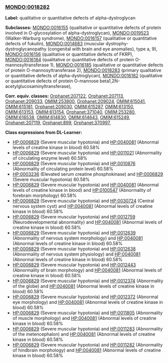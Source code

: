 
### [MONDO:0018282](http://purl.obolibrary.org/obo/MONDO_0018282)
**Label:** qualitative or quantitative defects of alpha-dystroglycan

**Subclasses:** [MONDO:0016155](http://purl.obolibrary.org/obo/MONDO_0016155) (qualitative or quantitative defects of protein involved in O-glycosylation of alpha-dystroglycan), [MONDO:0019523](http://purl.obolibrary.org/obo/MONDO_0019523) (Walker-Warburg syndrome), [MONDO:0016157](http://purl.obolibrary.org/obo/MONDO_0016157) (qualitative or quantitative defects of fukutin), [MONDO:0014683](http://purl.obolibrary.org/obo/MONDO_0014683) (muscular dystrophy-dystroglycanopathy (congenital with brain and eye anomalies), type a, 9), [MONDO:0016156](http://purl.obolibrary.org/obo/MONDO_0016156) (qualitative or quantitative defects of FKRP), [MONDO:0016184](http://purl.obolibrary.org/obo/MONDO_0016184) (qualitative or quantitative defects of protein O-mannosyltransferase 1), [MONDO:0016185](http://purl.obolibrary.org/obo/MONDO_0016185) (qualitative or quantitative defects of protein O-mannosyltransferase 2), [MONDO:0018283](http://purl.obolibrary.org/obo/MONDO_0018283) (primary qualitative or quantitative defects of alpha-dystroglycan), [MONDO:0016182](http://purl.obolibrary.org/obo/MONDO_0016182) (qualitative or quantitative defects of protein O-mannose beta1,2N-acetylglucosaminyltransferase), 

**Corr. equiv. classes:** [Orphanet:207122](http://www.orpha.net/ORDO/Orphanet_207122), [Orphanet:207113](http://www.orpha.net/ORDO/Orphanet_207113), [Orphanet:209033](http://www.orpha.net/ORDO/Orphanet_209033), [OMIM:253800](http://purl.obolibrary.org/obo/OMIM_253800), [Orphanet:209024](http://www.orpha.net/ORDO/Orphanet_209024), [OMIM:615041](http://purl.obolibrary.org/obo/OMIM_615041), [OMIM:615181](http://purl.obolibrary.org/obo/OMIM_615181), [Orphanet:209030](http://www.orpha.net/ORDO/Orphanet_209030), [OMIM:615287](http://purl.obolibrary.org/obo/OMIM_615287), [OMIM:613150](http://purl.obolibrary.org/obo/OMIM_613150), [OMIM:613153](http://purl.obolibrary.org/obo/OMIM_613153), [OMIM:613154](http://purl.obolibrary.org/obo/OMIM_613154), [Orphanet:371040](http://www.orpha.net/ORDO/Orphanet_371040), [OMIM:253280](http://purl.obolibrary.org/obo/OMIM_253280), [OMIM:616538](http://purl.obolibrary.org/obo/OMIM_616538), [OMIM:614830](http://purl.obolibrary.org/obo/OMIM_614830), [OMIM:614643](http://purl.obolibrary.org/obo/OMIM_614643), [OMIM:615249](http://purl.obolibrary.org/obo/OMIM_615249), [Orphanet:207119](http://www.orpha.net/ORDO/Orphanet_207119), [Orphanet:899](http://www.orpha.net/ORDO/Orphanet_899), [Orphanet:370997](http://www.orpha.net/ORDO/Orphanet_370997), 

**Class expressions from DL-Learner:**

- [HP:0006829](http://purl.obolibrary.org/obo/HP_0006829) (Severe muscular hypotonia) and [HP:0040081](http://purl.obolibrary.org/obo/HP_0040081) (Abnormal levels of creatine kinase in blood) 60.58%
- [HP:0006829](http://purl.obolibrary.org/obo/HP_0006829) (Severe muscular hypotonia) and [HP:0011021](http://purl.obolibrary.org/obo/HP_0011021) (Abnormality of circulating enzyme level) 60.58%
- [HP:0006829](http://purl.obolibrary.org/obo/HP_0006829) (Severe muscular hypotonia) and [HP:0010876](http://purl.obolibrary.org/obo/HP_0010876) (Abnormality of circulating protein level) 60.58%
- [HP:0003236](http://purl.obolibrary.org/obo/HP_0003236) (Elevated serum creatine phosphokinase) and [HP:0006829](http://purl.obolibrary.org/obo/HP_0006829) (Severe muscular hypotonia) 60.58%
- [HP:0006829](http://purl.obolibrary.org/obo/HP_0006829) (Severe muscular hypotonia) and [HP:0040081](http://purl.obolibrary.org/obo/HP_0040081) (Abnormal levels of creatine kinase in blood) and [HP:0100547](http://purl.obolibrary.org/obo/HP_0100547) (Abnormality of forebrain morphology) 60.58%
- [HP:0006829](http://purl.obolibrary.org/obo/HP_0006829) (Severe muscular hypotonia) and [HP:0030724](http://purl.obolibrary.org/obo/HP_0030724) (Central nervous system cyst) and [HP:0040081](http://purl.obolibrary.org/obo/HP_0040081) (Abnormal levels of creatine kinase in blood) 60.58%
- [HP:0006829](http://purl.obolibrary.org/obo/HP_0006829) (Severe muscular hypotonia) and [HP:0012759](http://purl.obolibrary.org/obo/HP_0012759) (Neurodevelopmental abnormality) and [HP:0040081](http://purl.obolibrary.org/obo/HP_0040081) (Abnormal levels of creatine kinase in blood) 60.58%
- [HP:0006829](http://purl.obolibrary.org/obo/HP_0006829) (Severe muscular hypotonia) and [HP:0012639](http://purl.obolibrary.org/obo/HP_0012639) (Abnormality of nervous system morphology) and [HP:0040081](http://purl.obolibrary.org/obo/HP_0040081) (Abnormal levels of creatine kinase in blood) 60.58%
- [HP:0006829](http://purl.obolibrary.org/obo/HP_0006829) (Severe muscular hypotonia) and [HP:0012638](http://purl.obolibrary.org/obo/HP_0012638) (Abnormality of nervous system physiology) and [HP:0040081](http://purl.obolibrary.org/obo/HP_0040081) (Abnormal levels of creatine kinase in blood) 60.58%
- [HP:0006829](http://purl.obolibrary.org/obo/HP_0006829) (Severe muscular hypotonia) and [HP:0012443](http://purl.obolibrary.org/obo/HP_0012443) (Abnormality of brain morphology) and [HP:0040081](http://purl.obolibrary.org/obo/HP_0040081) (Abnormal levels of creatine kinase in blood) 60.58%
- [HP:0006829](http://purl.obolibrary.org/obo/HP_0006829) (Severe muscular hypotonia) and [HP:0012374](http://purl.obolibrary.org/obo/HP_0012374) (Abnormality of the globe) and [HP:0040081](http://purl.obolibrary.org/obo/HP_0040081) (Abnormal levels of creatine kinase in blood) 60.58%
- [HP:0006829](http://purl.obolibrary.org/obo/HP_0006829) (Severe muscular hypotonia) and [HP:0012372](http://purl.obolibrary.org/obo/HP_0012372) (Abnormal eye morphology) and [HP:0040081](http://purl.obolibrary.org/obo/HP_0040081) (Abnormal levels of creatine kinase in blood) 60.58%
- [HP:0006829](http://purl.obolibrary.org/obo/HP_0006829) (Severe muscular hypotonia) and [HP:0011805](http://purl.obolibrary.org/obo/HP_0011805) (Abnormality of muscle morphology) and [HP:0040081](http://purl.obolibrary.org/obo/HP_0040081) (Abnormal levels of creatine kinase in blood) 60.58%
- [HP:0006829](http://purl.obolibrary.org/obo/HP_0006829) (Severe muscular hypotonia) and [HP:0011283](http://purl.obolibrary.org/obo/HP_0011283) (Abnormality of the metencephalon) and [HP:0040081](http://purl.obolibrary.org/obo/HP_0040081) (Abnormal levels of creatine kinase in blood) 60.58%
- [HP:0006829](http://purl.obolibrary.org/obo/HP_0006829) (Severe muscular hypotonia) and [HP:0011282](http://purl.obolibrary.org/obo/HP_0011282) (Abnormality of hindbrain morphology) and [HP:0040081](http://purl.obolibrary.org/obo/HP_0040081) (Abnormal levels of creatine kinase in blood) 60.58%


